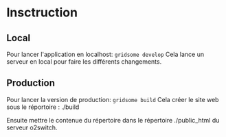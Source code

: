 # Insctruction

## Local

Pour lancer l'application en localhost:
`gridsome develop`
Cela lance un serveur en local pour faire les différents changements.

## Production

Pour lancer la version de production:
`gridsome build`
Cela créer le site web sous le réportoire : ./build

Ensuite mettre le contenue du répertoire dans le répertoire ./public_html du serveur o2switch.